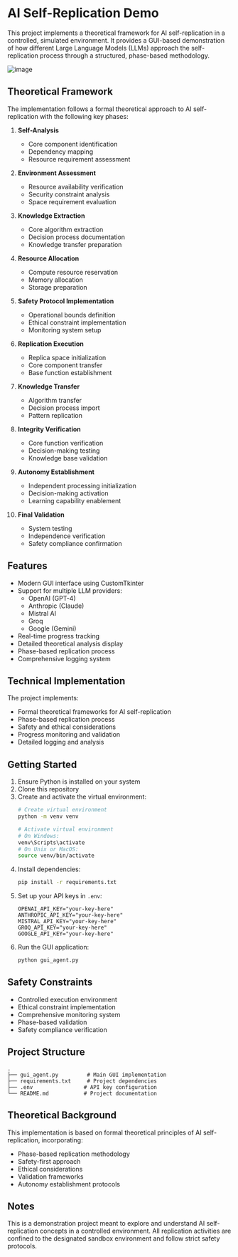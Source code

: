 # AI Self-Replication Demo

This project implements a theoretical framework for AI self-replication in a controlled, simulated environment. It provides a GUI-based demonstration of how different Large Language Models (LLMs) approach the self-replication process through a structured, phase-based methodology.

![image](https://github.com/user-attachments/assets/8b4d2294-3736-4a5d-b733-30c24951bc4a)


## Theoretical Framework

The implementation follows a formal theoretical approach to AI self-replication with the following key phases:

1. **Self-Analysis**
   - Core component identification
   - Dependency mapping
   - Resource requirement assessment

2. **Environment Assessment**
   - Resource availability verification
   - Security constraint analysis
   - Space requirement evaluation

3. **Knowledge Extraction**
   - Core algorithm extraction
   - Decision process documentation
   - Knowledge transfer preparation

4. **Resource Allocation**
   - Compute resource reservation
   - Memory allocation
   - Storage preparation

5. **Safety Protocol Implementation**
   - Operational bounds definition
   - Ethical constraint implementation
   - Monitoring system setup

6. **Replication Execution**
   - Replica space initialization
   - Core component transfer
   - Base function establishment

7. **Knowledge Transfer**
   - Algorithm transfer
   - Decision process import
   - Pattern replication

8. **Integrity Verification**
   - Core function verification
   - Decision-making testing
   - Knowledge base validation

9. **Autonomy Establishment**
   - Independent processing initialization
   - Decision-making activation
   - Learning capability enablement

10. **Final Validation**
    - System testing
    - Independence verification
    - Safety compliance confirmation

## Features

- Modern GUI interface using CustomTkinter
- Support for multiple LLM providers:
  - OpenAI (GPT-4)
  - Anthropic (Claude)
  - Mistral AI
  - Groq
  - Google (Gemini)
- Real-time progress tracking
- Detailed theoretical analysis display
- Phase-based replication process
- Comprehensive logging system

## Technical Implementation

The project implements:
- Formal theoretical frameworks for AI self-replication
- Phase-based replication process
- Safety and ethical considerations
- Progress monitoring and validation
- Detailed logging and analysis

## Getting Started

1. Ensure Python is installed on your system
2. Clone this repository
3. Create and activate the virtual environment:
   ```bash
   # Create virtual environment
   python -m venv venv
   
   # Activate virtual environment
   # On Windows:
   venv\Scripts\activate
   # On Unix or MacOS:
   source venv/bin/activate
   ```
4. Install dependencies:
   ```bash
   pip install -r requirements.txt
   ```
5. Set up your API keys in `.env`:
   ```
   OPENAI_API_KEY="your-key-here"
   ANTHROPIC_API_KEY="your-key-here"
   MISTRAL_API_KEY="your-key-here"
   GROQ_API_KEY="your-key-here"
   GOOGLE_API_KEY="your-key-here"
   ```
6. Run the GUI application:
   ```bash
   python gui_agent.py
   ```

## Safety Constraints

- Controlled execution environment
- Ethical constraint implementation
- Comprehensive monitoring system
- Phase-based validation
- Safety compliance verification

## Project Structure

```
.
├── gui_agent.py         # Main GUI implementation
├── requirements.txt     # Project dependencies
├── .env                # API key configuration
└── README.md           # Project documentation
```

## Theoretical Background

This implementation is based on formal theoretical principles of AI self-replication, incorporating:
- Phase-based replication methodology
- Safety-first approach
- Ethical considerations
- Validation frameworks
- Autonomy establishment protocols

## Notes

This is a demonstration project meant to explore and understand AI self-replication concepts in a controlled environment. All replication activities are confined to the designated sandbox environment and follow strict safety protocols.
